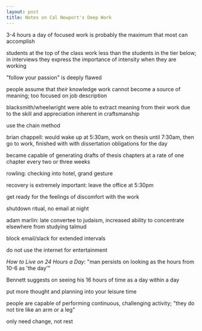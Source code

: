 ```yaml
---
layout: post
title: Notes on Cal Newport's Deep Work
---
```


3-4 hours a day of focused work is probably the maximum that most can accomplish

students at the top of the class work less than the students in the tier below; in interviews they
express the importance of intensity when they are working

"follow your passion" is deeply flawed

people assume that _their_ knowledge work cannot become a source of meaning; too focused on job
description

blacksmith/wheelwright were able to extract meaning from their work due to the skill and appreciation
inherent in craftsmanship

use the chain method

brian chappell: would wake up at 5:30am, work on thesis until 7:30am, then go to work, finished with
with dissertation obligations for the day

became capable of generating drafts of thesis chapters at a rate of one chapter every two or three 
weeks

rowling: checking into hotel, grand gesture 

recovery is extremely important: leave the office at 5:30pm

get ready for the feelings of discomfort with the work

shutdown ritual, no email at night

adam marlin: late convertee to judaism, increased ability to concentrate elsewhere from studying talmud

block email/slack for extended intervals

do not use the internet for entertainment

_How to Live on 24 Hours a Day_: "man persists on looking as the hours from 10-6 as 'the day'"

Bennett suggests on seeing his 16 hours of time as a day within a day

put more thought and planning into your leisure time

people are capable of performing continuous, challenging activity; "they do not tire like an arm or a leg"

only need change, not rest


